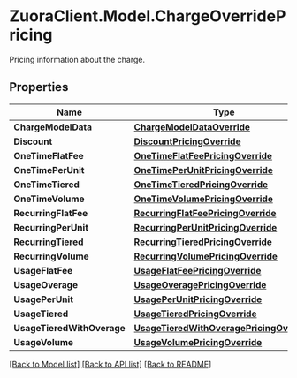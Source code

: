 # ZuoraClient.Model.ChargeOverridePricing
Pricing information about the charge. 

## Properties

Name | Type | Description | Notes
------------ | ------------- | ------------- | -------------
**ChargeModelData** | [**ChargeModelDataOverride**](ChargeModelDataOverride.md) |  | [optional] 
**Discount** | [**DiscountPricingOverride**](DiscountPricingOverride.md) |  | [optional] 
**OneTimeFlatFee** | [**OneTimeFlatFeePricingOverride**](OneTimeFlatFeePricingOverride.md) |  | [optional] 
**OneTimePerUnit** | [**OneTimePerUnitPricingOverride**](OneTimePerUnitPricingOverride.md) |  | [optional] 
**OneTimeTiered** | [**OneTimeTieredPricingOverride**](OneTimeTieredPricingOverride.md) |  | [optional] 
**OneTimeVolume** | [**OneTimeVolumePricingOverride**](OneTimeVolumePricingOverride.md) |  | [optional] 
**RecurringFlatFee** | [**RecurringFlatFeePricingOverride**](RecurringFlatFeePricingOverride.md) |  | [optional] 
**RecurringPerUnit** | [**RecurringPerUnitPricingOverride**](RecurringPerUnitPricingOverride.md) |  | [optional] 
**RecurringTiered** | [**RecurringTieredPricingOverride**](RecurringTieredPricingOverride.md) |  | [optional] 
**RecurringVolume** | [**RecurringVolumePricingOverride**](RecurringVolumePricingOverride.md) |  | [optional] 
**UsageFlatFee** | [**UsageFlatFeePricingOverride**](UsageFlatFeePricingOverride.md) |  | [optional] 
**UsageOverage** | [**UsageOveragePricingOverride**](UsageOveragePricingOverride.md) |  | [optional] 
**UsagePerUnit** | [**UsagePerUnitPricingOverride**](UsagePerUnitPricingOverride.md) |  | [optional] 
**UsageTiered** | [**UsageTieredPricingOverride**](UsageTieredPricingOverride.md) |  | [optional] 
**UsageTieredWithOverage** | [**UsageTieredWithOveragePricingOverride**](UsageTieredWithOveragePricingOverride.md) |  | [optional] 
**UsageVolume** | [**UsageVolumePricingOverride**](UsageVolumePricingOverride.md) |  | [optional] 

[[Back to Model list]](../README.md#documentation-for-models) [[Back to API list]](../README.md#documentation-for-api-endpoints) [[Back to README]](../README.md)

